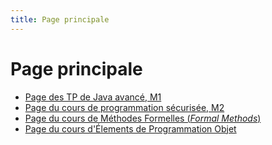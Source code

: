 ```yaml
---
title: Page principale
---
```


Page principale
===============

- [Page des TP de Java avancé, M1](m1javaa)
- [Page du cours de programmation sécurisée, M2](m2jca)
- [Page du cours de Méthodes Formelles (*Formal Methods*)](m2mf)
- [Page du cours d'Élements de Programmation Objet](l2epo)
